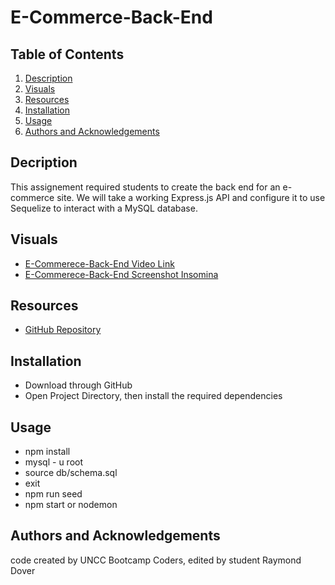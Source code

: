 # E-Commerce-Back-End

## Table of Contents

1. [Description](#description)
3. [Visuals](#visuals)
4. [Resources](#resources)
5. [Installation](#installation)
6. [Usage](#usage)
7. [Authors and Acknowledgements](#authors-and-acknowledgements)

## Decription

This assignement required students to create the back end for an e-commerce site. We will take a working Express.js API and configure it to use Sequelize to interact with a MySQL database.

## Visuals

- [E-Commerece-Back-End Video Link](https://drive.google.com/file/d/1-B7gkBqrtrm0MRXjees-CcSMJEhYKG2-/view)
- [E-Commerece-Back-End Screenshot Insomina](./assets/e-commerce-back-end-screenshot.png)

## Resources

- [GitHub Repository](https://github.com/raydover/e-commerce-back-end)

## Installation
- Download through GitHub
- Open Project Directory, then install the required dependencies

## Usage
- npm install
- mysql - u root
- source db/schema.sql
- exit
- npm run seed
- npm start or nodemon

## Authors and Acknowledgements

code created by UNCC Bootcamp Coders, edited by student Raymond Dover